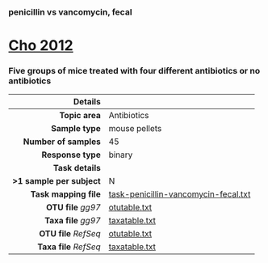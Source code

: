 ### penicillin vs vancomycin, fecal
# [Cho 2012]( ../docs/cho.html )
### Five groups of mice treated with four different antibiotics or no antibiotics

| Details                   |                                                           |
| ------------------------: |-----------------------------------------------------------|
| **Topic area**                | Antibiotics                                                |
| **Sample type**               | mouse pellets                                         |
| **Number of samples**         | 45                                         |
| **Response type**             | binary                                           |
| **Task details**              |                                   |
| **>1 sample per subject**     | N                                        |
| **Task mapping file**         | [task-penicillin-vancomycin-fecal.txt](../datasets/cho/task-penicillin-vancomycin-fecal.txt)                                 |
| **OTU file** *gg97*           | [otutable.txt](../datasets/cho/gg/otutable.txt)                             |
| **Taxa file** *gg97*          | [taxatable.txt](../datasets/cho/gg/taxatable.txt)                          |
| **OTU file** *RefSeq*         | [otutable.txt](../datasets/cho/refseq/otutable.txt)                    |
| **Taxa file** *RefSeq*        | [taxatable.txt](../datasets/cho/refseq/taxatable.txt)                  |

